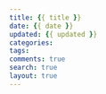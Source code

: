 ```yaml
---
title: {{ title }}
date: {{ date }}
updated: {{ updated }}
categories:
tags:
comments: true
search: true
layout: true
---
```



<!-- more -->





